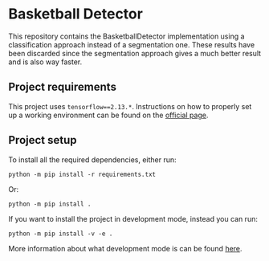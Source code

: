 # Basketball Detector

This repository contains the BasketballDetector implementation using a
classification approach instead of a segmentation one.
These results have been discarded since the segmentation approach gives a
much better result and is also way faster.

## Project requirements

This project uses `tensorflow==2.13.*`. Instructions on how to properly set up
a working environment can be found on the
[official page](https://www.tensorflow.org/install/pip).

## Project setup

To install all the required dependencies, either run:
```shell
python -m pip install -r requirements.txt
```

Or:
```shell
python -m pip install .
```

If you want to install the project in development mode, instead you can run:
```shell
python -m pip install -v -e .
```

More information about what development mode is can be found
[here](https://setuptools.pypa.io/en/latest/userguide/development_mode.html).

